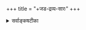 +++
title = "+जड-द्रव्य-सारः"
+++

<details><summary>सर्वाङ्कषटीका</summary>

विश्वं सृजन् करुणया परिपालयन् यः विश्वक्रियासु यमयत्यखिलान्तरात्मा । विद्यास्वयंवरपतिः विदधातु सोऽयां विश्वस्य मङ्गलममेयमहाविभूतिः ॥ तत्त्वमुक्ताकलापस्य प्रौढस्यातिमहीयसः । करोमि विपुलां व्याख्यां सतामाज्ञामनुस्मरन् ॥ तमाद्यं गुरुमानम्य शठकोपयतीश्वरौ । वेदान्ताचार्यमन्यांश्च व्याख्यास्यामि यथामति ॥
निश्शेषां वस्तुवृत्तिं निपुणमिह हि यो न्यास्थदाचार्यवर्यः
वागीशस्य प्रसादान्निखिलबुधमनोहारि कालानुरूपम् ।
सोऽयं कारुण्यमूर्तिः समय उपगते त्वद्य तस्यानुरूपं
मध्ये मां संविधाय स्वहृदयनिहितं प्राह विज्ञानदृष्ट्या ॥
अनुगृह्णन्तु सद्भावपवित्रितजगत्त्रयाः । अपूर्वप्रक्रियामेनां वीक्ष्य सर्वङ्कषां बुधाः ॥
</details>
